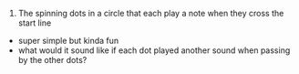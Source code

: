 

1. The spinning dots in a circle that each play a note when they cross the start line
- super simple but kinda fun
- what would it sound like if each dot played another sound when passing by the other dots?